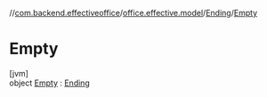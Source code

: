 //[com.backend.effectiveoffice](../../../../index.md)/[office.effective.model](../../index.md)/[Ending](../index.md)/[Empty](index.md)

# Empty

[jvm]\
object [Empty](index.md) : [Ending](../index.md)

